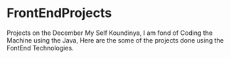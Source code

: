 # FrontEndProjects
Projects on the December
My Self Koundinya, I am fond of Coding the Machine using the Java, Here are the some of the projects done using the FontEnd Technologies.
